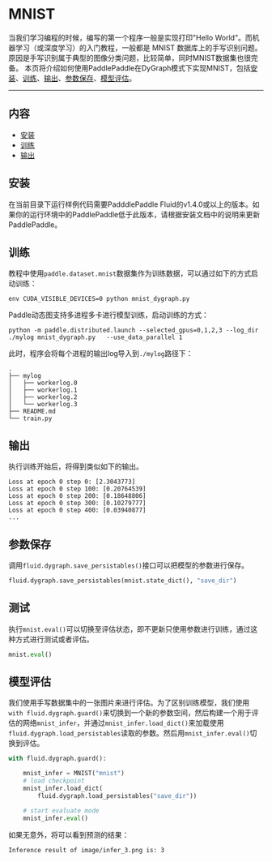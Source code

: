 # MNIST
当我们学习编程的时候，编写的第一个程序一般是实现打印"Hello World"。而机器学习（或深度学习）的入门教程，一般都是 MNIST 数据库上的手写识别问题。原因是手写识别属于典型的图像分类问题，比较简单，同时MNIST数据集也很完备。
本页将介绍如何使用PaddlePaddle在DyGraph模式下实现MNIST，包括[安装](#installation)、[训练](#training-a-model)、[输出](#log)、[参数保存](#save)、[模型评估](#evaluation)。

---
## 内容
- [安装](#installation)
- [训练](#training-a-model)
- [输出](#log)

## 安装

在当前目录下运行样例代码需要PadddlePaddle Fluid的v1.4.0或以上的版本。如果你的运行环境中的PaddlePaddle低于此版本，请根据安装文档中的说明来更新PaddlePaddle。

## 训练
教程中使用`paddle.dataset.mnist`数据集作为训练数据，可以通过如下的方式启动训练：
```
env CUDA_VISIBLE_DEVICES=0 python mnist_dygraph.py
```
Paddle动态图支持多进程多卡进行模型训练，启动训练的方式：
```
python -m paddle.distributed.launch --selected_gpus=0,1,2,3 --log_dir ./mylog mnist_dygraph.py   --use_data_parallel 1
```
此时，程序会将每个进程的输出log导入到`./mylog`路径下：
```
.
├── mylog
│   ├── workerlog.0
│   ├── workerlog.1
│   ├── workerlog.2
│   └── workerlog.3
├── README.md
└── train.py
```

## 输出
执行训练开始后，将得到类似如下的输出。
```
Loss at epoch 0 step 0: [2.3043773]
Loss at epoch 0 step 100: [0.20764539]
Loss at epoch 0 step 200: [0.18648806]
Loss at epoch 0 step 300: [0.10279777]
Loss at epoch 0 step 400: [0.03940877]
...
```

## 参数保存
调用`fluid.dygraph.save_persistables()`接口可以把模型的参数进行保存。
```python
fluid.dygraph.save_persistables(mnist.state_dict(), "save_dir")
```

## 测试
执行`mnist.eval()`可以切换至评估状态，即不更新只使用参数进行训练，通过这种方式进行测试或者评估。
```python
mnist.eval()
```

## 模型评估
我们使用手写数据集中的一张图片来进行评估。为了区别训练模型，我们使用`with fluid.dygraph.guard()`来切换到一个新的参数空间，然后构建一个用于评估的网络`mnist_infer`，并通过`mnist_infer.load_dict()`来加载使用`fluid.dygraph.load_persistables`读取的参数。然后用`mnist_infer.eval()`切换到评估。
```python
with fluid.dygraph.guard():

    mnist_infer = MNIST("mnist")
    # load checkpoint
    mnist_infer.load_dict(
        fluid.dygraph.load_persistables("save_dir"))

    # start evaluate mode
    mnist_infer.eval()
```
如果无意外，将可以看到预测的结果：
```text
Inference result of image/infer_3.png is: 3
```
